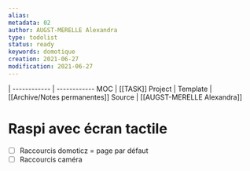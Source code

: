 ```yaml
---
alias:
metadata: 02
author: AUGST-MERELLE Alexandra
type: todolist
status: ready
keywords: domotique
creation: 2021-06-27
modification: 2021-06-27
---
```

 | 
------------ | ------------
MOC | [[TASK]]
Project |
Template | [[Archive/Notes permanentes]]
Source | [[AUGST-MERELLE Alexandra]]
# Raspi avec écran tactile
- [ ] Raccourcis domoticz = page par défaut
- [ ] Raccourcis caméra